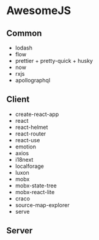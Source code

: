 # AwesomeJS

## Common

- lodash
- flow
- prettier + pretty-quick + husky
- now
- rxjs
- apollographql

## Client

- create-react-app
- react
- react-helmet
- react-router
- react-use
- emotion
- axios
- i18next
- localforage
- luxon
- mobx
- mobx-state-tree
- mobx-react-lite
- craco
- source-map-explorer
- serve

## Server
